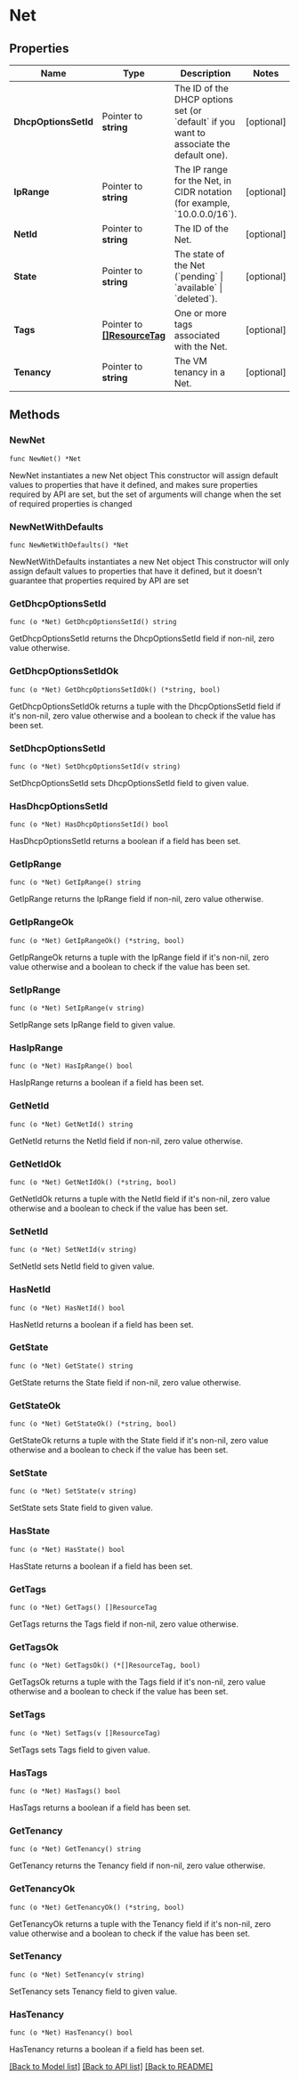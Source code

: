 # Net

## Properties

Name | Type | Description | Notes
------------ | ------------- | ------------- | -------------
**DhcpOptionsSetId** | Pointer to **string** | The ID of the DHCP options set (or &#x60;default&#x60; if you want to associate the default one). | [optional] 
**IpRange** | Pointer to **string** | The IP range for the Net, in CIDR notation (for example, &#x60;10.0.0.0/16&#x60;). | [optional] 
**NetId** | Pointer to **string** | The ID of the Net. | [optional] 
**State** | Pointer to **string** | The state of the Net (&#x60;pending&#x60; \\| &#x60;available&#x60; \\| &#x60;deleted&#x60;). | [optional] 
**Tags** | Pointer to [**[]ResourceTag**](ResourceTag.md) | One or more tags associated with the Net. | [optional] 
**Tenancy** | Pointer to **string** | The VM tenancy in a Net. | [optional] 

## Methods

### NewNet

`func NewNet() *Net`

NewNet instantiates a new Net object
This constructor will assign default values to properties that have it defined,
and makes sure properties required by API are set, but the set of arguments
will change when the set of required properties is changed

### NewNetWithDefaults

`func NewNetWithDefaults() *Net`

NewNetWithDefaults instantiates a new Net object
This constructor will only assign default values to properties that have it defined,
but it doesn't guarantee that properties required by API are set

### GetDhcpOptionsSetId

`func (o *Net) GetDhcpOptionsSetId() string`

GetDhcpOptionsSetId returns the DhcpOptionsSetId field if non-nil, zero value otherwise.

### GetDhcpOptionsSetIdOk

`func (o *Net) GetDhcpOptionsSetIdOk() (*string, bool)`

GetDhcpOptionsSetIdOk returns a tuple with the DhcpOptionsSetId field if it's non-nil, zero value otherwise
and a boolean to check if the value has been set.

### SetDhcpOptionsSetId

`func (o *Net) SetDhcpOptionsSetId(v string)`

SetDhcpOptionsSetId sets DhcpOptionsSetId field to given value.

### HasDhcpOptionsSetId

`func (o *Net) HasDhcpOptionsSetId() bool`

HasDhcpOptionsSetId returns a boolean if a field has been set.

### GetIpRange

`func (o *Net) GetIpRange() string`

GetIpRange returns the IpRange field if non-nil, zero value otherwise.

### GetIpRangeOk

`func (o *Net) GetIpRangeOk() (*string, bool)`

GetIpRangeOk returns a tuple with the IpRange field if it's non-nil, zero value otherwise
and a boolean to check if the value has been set.

### SetIpRange

`func (o *Net) SetIpRange(v string)`

SetIpRange sets IpRange field to given value.

### HasIpRange

`func (o *Net) HasIpRange() bool`

HasIpRange returns a boolean if a field has been set.

### GetNetId

`func (o *Net) GetNetId() string`

GetNetId returns the NetId field if non-nil, zero value otherwise.

### GetNetIdOk

`func (o *Net) GetNetIdOk() (*string, bool)`

GetNetIdOk returns a tuple with the NetId field if it's non-nil, zero value otherwise
and a boolean to check if the value has been set.

### SetNetId

`func (o *Net) SetNetId(v string)`

SetNetId sets NetId field to given value.

### HasNetId

`func (o *Net) HasNetId() bool`

HasNetId returns a boolean if a field has been set.

### GetState

`func (o *Net) GetState() string`

GetState returns the State field if non-nil, zero value otherwise.

### GetStateOk

`func (o *Net) GetStateOk() (*string, bool)`

GetStateOk returns a tuple with the State field if it's non-nil, zero value otherwise
and a boolean to check if the value has been set.

### SetState

`func (o *Net) SetState(v string)`

SetState sets State field to given value.

### HasState

`func (o *Net) HasState() bool`

HasState returns a boolean if a field has been set.

### GetTags

`func (o *Net) GetTags() []ResourceTag`

GetTags returns the Tags field if non-nil, zero value otherwise.

### GetTagsOk

`func (o *Net) GetTagsOk() (*[]ResourceTag, bool)`

GetTagsOk returns a tuple with the Tags field if it's non-nil, zero value otherwise
and a boolean to check if the value has been set.

### SetTags

`func (o *Net) SetTags(v []ResourceTag)`

SetTags sets Tags field to given value.

### HasTags

`func (o *Net) HasTags() bool`

HasTags returns a boolean if a field has been set.

### GetTenancy

`func (o *Net) GetTenancy() string`

GetTenancy returns the Tenancy field if non-nil, zero value otherwise.

### GetTenancyOk

`func (o *Net) GetTenancyOk() (*string, bool)`

GetTenancyOk returns a tuple with the Tenancy field if it's non-nil, zero value otherwise
and a boolean to check if the value has been set.

### SetTenancy

`func (o *Net) SetTenancy(v string)`

SetTenancy sets Tenancy field to given value.

### HasTenancy

`func (o *Net) HasTenancy() bool`

HasTenancy returns a boolean if a field has been set.


[[Back to Model list]](../README.md#documentation-for-models) [[Back to API list]](../README.md#documentation-for-api-endpoints) [[Back to README]](../README.md)


